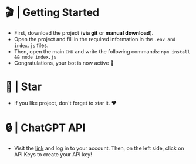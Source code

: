 # 🎬 | Getting Started
- First, download the project (**via git** or **manual download**).
- Open the project and fill in the required information in the `.env and index.js` files.
- Then, open the main `CMD` and write the following commands: `npm install && node index.js`
- Congratulations, your bot is now active 🎉

# 🎩 | Star
- If you like project, don't forget to star it. ❤️

# 🔒 | ChatGPT API
- Visit the [link](https://platform.openai.com) and log in to your account. Then, on the left side, click on API Keys to create your API key!
